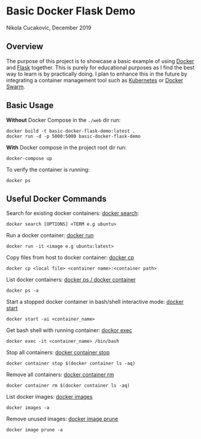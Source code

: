 # Basic Docker Flask Demo
Nikola Cucakovic, December 2019

## Overview
The purpose of this project is to showcase a basic example of using [Docker](https://www.docker.com/) and [Flask](https://palletsprojects.com/p/flask/) together. This is purely for educational purposes as I find the best way to learn is by practically doing. I plan to enhance this in the future by integrating a container management tool such as [Kubernetes](https://kubernetes.io/) or [Docker Swarm](https://docs.docker.com/engine/swarm/).

## Basic Usage
__Without__ Docker Compose in the `./web` dir run:

```docker
docker build -t basic-docker-flask-demo:latest .
docker run -d -p 5000:5000 basic-docker-flask-demo
```

__With__ Docker compose in the project root dir run:

```
docker-compose up
```

To verify the container is running:
```
docker ps
```

## Useful Docker Commands

Search for existing docker containers: [docker search](https://docs.docker.com/engine/reference/commandline/search/):
```docker
docker search [OPTIONS] <TERM e.g ubuntu>
```

Run a docker container: [docker run](https://docs.docker.com/engine/reference/run/)
```docker
docker run -it <image e.g ubuntu:latest>
```

Copy files from host to docker container: [docker cp](https://docs.docker.com/engine/reference/commandline/cp/)
```docker
docker cp <local file> <container name>:<container path>
```

List docker containers: [docker ps / docker container](https://docs.docker.com/engine/reference/commandline/ps/)
```docker
docker ps -a
```

Start a stopped docker container in bash/shell interactive mode: [docker start](https://docs.docker.com/engine/reference/commandline/start/)
```docker
docker start -ai <container_name>
```

Get bash shell with running container: [dockor exec](https://docs.docker.com/engine/reference/commandline/exec/)
```docker
docker exec -it <container_name> /bin/bash
```

Stop all containers: [docker container stop](https://docs.docker.com/engine/reference/commandline/stop/)
```docker
docker container stop $(docker container ls -aq)
```

Remove all containers: [docker container rm](https://docs.docker.com/engine/reference/commandline/container_rm/)
```docker
docker container rm $(docker container ls -aq)
```

List docker images: [docker images](https://docs.docker.com/engine/reference/commandline/images/)
```docker
docker images -a
```

Remove unused images: [docker image prune](https://docs.docker.com/engine/reference/commandline/image_prune/)
```docker
docker image prune -a
```
